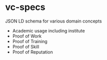 # vc-specs

JSON LD schema for various domain concepts

* Academic usage including institute 
* Proof of Work
* Proof of Training
* Proof of Skill
* Proof of Reputation
 